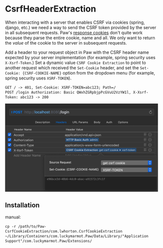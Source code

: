 # CsrfHeaderExtraction

When interacting with a server that enables CSRF via cookies (spring, django,
etc.) we need a way to send the CSRF token provided by the server in all
subsequent requests. Paw's [response
cookies](https://paw.cloud/docs/dynamic-values/cookies#Response_Cookies) don't
quite work because they parse the entire cookie, name and all. We only want to
return the _value_ of the cookie to the server in subsequent requests.

Add a header to your request object in Paw with the CSRF header name expected by
your server implementation (for example, spring security uses `X-Xsrf-Token`.)
Set a dynamic value `CSRF Cookie Extraction` to point to another request which
received the `Set-Cookie` header, and set the `Set-Cookie: {CSRF-COOKIE-NAME}`
option from the dropdown menu (for example, spring security uses `XSRF-TOKEN`).

```
GET / -> 401, Set-Cookie: XSRF-TOKEN=abc123; Path=/
POST /login Authorization: Basic QWxhZGRpbjpPcGVuU2VzYW1l, X-Xsrf-Token: abc123 -> 200
```

![login example](/login-example.png?raw=true)

## Installation

manual:
```
cp -r /path/to/Paw-CsrfCookieExtraction/com.lwhorton.CsrfCookieExtraction ~/Library/Containers/com.luckymarmot.Paw/Data/Library/"Application Support"/com.luckymarmot.Paw/Extensions/
```
